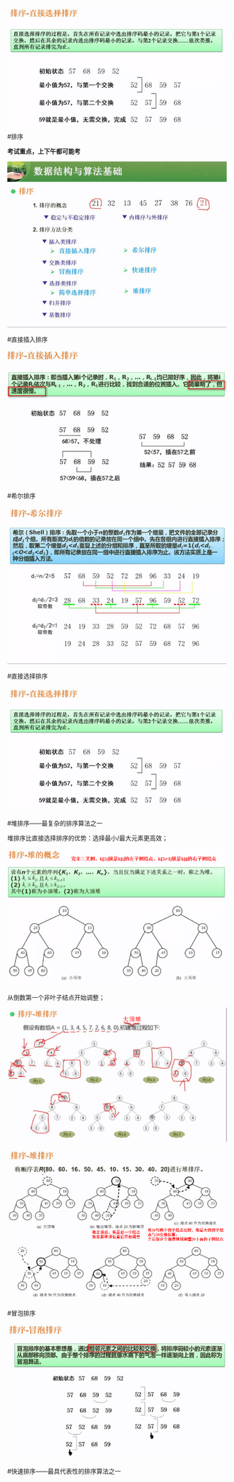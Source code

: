 ![](/imgs/1.7.10-4直接选择排序.png)#排序 

**考试重点，上下午都可能考**

![](/imgs/1.7.10-1排序.png)

#直接插入排序

![](/imgs/1.7.10-2直接插入排序.png)

#希尔排序

![](/imgs/1.7.10-3希尔排序.png)

#直接选择排序

![](/imgs/1.7.10-4直接选择排序.png)

#堆排序——最复杂的排序算法之一

堆排序比直接选择排序的优势：选择最小/最大元素更高效；

![](/imgs/1.7.10-5堆排序.png)

从倒数第一个非叶子结点开始调整；

![](/imgs/1.7.10-6构建大顶堆.png)

![](/imgs/1.7.10-7堆排序的调整过程.png)

#冒泡排序

![](/imgs/1.7.10-8冒泡排序.png)

#快速排序——最具代表性的排序算法之一

